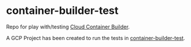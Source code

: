 # container-builder-test

Repo for play with/testing [Cloud Container Builder](https://cloud.google.com/container-builder/docs/quickstart-gcloud).

A GCP Project has been created to run the tests in [container-builder-test](https://console.cloud.google.com/home/dashboard?project=container-builder-test-161511).
